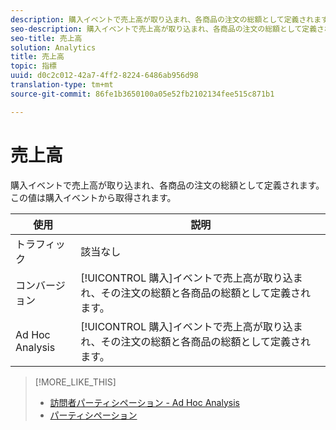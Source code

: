 ```yaml
---
description: 購入イベントで売上高が取り込まれ、各商品の注文の総額として定義されます。この値は購入イベントから取得されます。
seo-description: 購入イベントで売上高が取り込まれ、各商品の注文の総額として定義されます。この値は購入イベントから取得されます。
seo-title: 売上高
solution: Analytics
title: 売上高
topic: 指標
uuid: d0c2c012-42a7-4ff2-8224-6486ab956d98
translation-type: tm+mt
source-git-commit: 86fe1b3650100a05e52fb2102134fee515c871b1

---
```



# 売上高

購入イベントで売上高が取り込まれ、各商品の注文の総額として定義されます。この値は購入イベントから取得されます。

| 使用 | 説明 |
|---|---|
| トラフィック | 該当なし |
| コンバージョン | [!UICONTROL 購入]イベントで売上高が取り込まれ、その注文の総額と各商品の総額として定義されます。 |
| Ad Hoc Analysis | [!UICONTROL 購入]イベントで売上高が取り込まれ、その注文の総額と各商品の総額として定義されます。 |

>[!MORE_LIKE_THIS]
>
>* [訪問者パーティシペーション - Ad Hoc Analysis](/help/components/c-variables/c-metrics/metrics-visitor-participation.md)
>* [パーティシペーション](/help/components/c-variables/c-metrics/metrics-participation.md)

